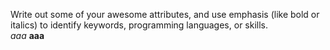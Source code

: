 Write out some of your awesome attributes, and use emphasis (like bold or italics) to identify keywords, programming languages, or skills.   
*aaa*
**aaa**
